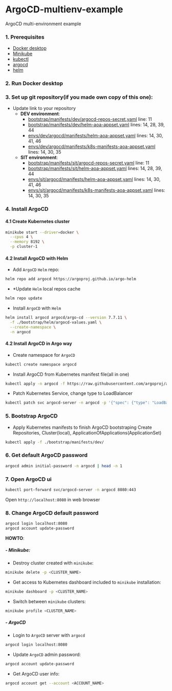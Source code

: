 # ArgoCD-multienv-example
ArgoCD multi-environment example

### 1. Prerequisites
* [Docker desktop](https://www.docker.com/products/docker-desktop/)
* [Minikube](https://minikube.sigs.k8s.io/docs/start/?arch=%2Fmacos%2Farm64%2Fstable%2Fbinary+download)
* [kubectl](https://kubernetes.io/docs/tasks/tools/)
* [argocd](https://argo-cd.readthedocs.io/en/stable/cli_installation/)
* [helm](https://helm.sh/docs/intro/install/)

### 2. Run Docker desktop

### 3. Set up git repository(if you made own copy of this one):
* Update link to your repository
  * **DEV environment**:
    * [bootstrap/manifests/dev/argocd-repos-secret.yaml](bootstrap/manifests/dev/argocd-repos-secret.yaml) line: 11
    * [bootstrap/manifests/dev/helm-aoa-appset.yaml](bootstrap/manifests/dev/helm-aoa-appset.yaml) lines: 14, 28, 39, 44
    * [envs/dev/argocd/manifests/helm-aoa-appset.yaml](envs/dev/argocd/manifests/helm-aoa-appset.yaml) lines: 14, 30, 41, 46
    * [envs/dev/argocd/manifests/k8s-manifests-aoa-appset.yaml](envs/dev/argocd/manifests/k8s-manifests-aoa-appset.yaml) lines: 14, 30, 35
  * **SIT environment**:
    * [bootstrap/manifests/sit/argocd-repos-secret.yaml](bootstrap/manifests/sit/argocd-repos-secret.yaml) line: 11
    * [bootstrap/manifests/sit/helm-aoa-appset.yaml](bootstrap/manifests/sit/helm-aoa-appset.yaml) lines: 14, 28, 39, 44
    * [envs/sit/argocd/manifests/helm-aoa-appset.yaml](envs/sit/argocd/manifests/helm-aoa-appset.yaml) lines: 14, 30, 41, 46
    * [envs/sit/argocd/manifests/k8s-manifests-aoa-appset.yaml](envs/sit/argocd/manifests/k8s-manifests-aoa-appset.yaml) lines: 14, 30, 35

### 4. Install ArgoCD
#### 4.1 Create Kubernetes cluster
```bash
minikube start --driver=docker \
  --cpus 4 \
  --memory 8192 \
  -p cluster-1
```
#### 4.2 Install ArgoCD with Helm
* Add `ArgoCD` `Helm` repo:
```bash
helm repo add argocd https://argoproj.github.io/argo-helm
```

* *Update `Helm` local repos cache
```bash
helm repo update
```

* Install `ArgoCD` with `Helm`
```bash
helm install argocd argocd/argo-cd --version 7.7.11 \
  -f ./bootstrap/helm/argocd-values.yaml \
  --create-namespace \
  -n argocd
```

#### 4.2 Install ArgoCD in Argo way
* Create namespace for `ArgoCD`
```bash
kubectl create namespace argocd
```

* Install ArgoCD from Kubernetes manifest file(all in one)
```bash
kubectl apply -n argocd -f https://raw.githubusercontent.com/argoproj/argo-cd/stable/manifests/install.yaml
```

* Patch Kubernetes Service, change type to LoadBalancer
```bash
kubectl patch svc argocd-server -n argocd -p '{"spec": {"type": "LoadBalancer"}}'
```

### 5. Bootstrap ArgoCD
* Apply Kubernetes manifests to finish ArgoCD bootstraping
Create Repositories, Cluster(local), ApplicationOfApplications(ApplicationSet)
```bash
kubectl apply -f ./bootstrap/manifests/dev/
```

### 6. Get default ArgoCD password
```bash
argocd admin initial-password -n argocd | head -n 1
```

### 7. Open ArgoCD ui
```bash
kubectl port-forward svc/argocd-server -n argocd 8080:443
```
Open `http://localhost:8080` in web browser

### 8. Change ArgoCD default password
```bash
argocd login localhost:8080
argocd account update-password
```

**HOWTO**:
##### - Minikube:
* Destroy cluster created with `minikube`:
```bash
minikube delete -p <CLUSTER_NAME>
```
* Get access to Kubernetes dashboard included to `minikube` installation:
```bash
minikube dashboard -p <CLUSTER_NAME>
```
* Switch between `minikube` clusters:
```bash
minikube profile <CLUSTER_NAME>
```

##### - ArgoCD
* Login to `ArgoCD` server with `argocd`
```bash
argocd login localhost:8080
```

* Update `ArgoCD` admin password:
```bash
argocd account update-password
```

* Get ArgoCD user info:
```bash
argocd account get --account <ACCOUNT_NAME>
```